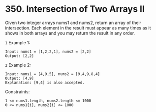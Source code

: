 # 350. Intersection of Two Arrays II

Given two integer arrays nums1 and nums2, return an array of their intersection. Each element in the result must appear as many times as it shows in both arrays and you may return the result in any order.

`1` Example 1:

```
Input: nums1 = [1,2,2,1], nums2 = [2,2]
Output: [2,2]
```

`2` Example 2:

```
Input: nums1 = [4,9,5], nums2 = [9,4,9,8,4]
Output: [4,9]
Explanation: [9,4] is also accepted.
```

Constraints:

```
1 <= nums1.length, nums2.length <= 1000
0 <= nums1[i], nums2[i] <= 1000
```
